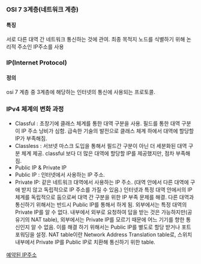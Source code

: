 ### OSI 7 3계층(네트워크 계층)

#### 특징
서로 다른 대역 간 네트워크 통신하는 것에 관여.
최종 목적지 노드를 식별하기 위해 논리적 주소인 IP주소를 사용

### IP(Internet Protocol)

#### 정의
osi 7 계층 중 3계층에 해당하는 인터넷의 통신에 사용되는 프로토콜.


### IPv4 체계의 변화 과정

- Classful : 초창기에 클래스 체계를 통한 대역 구분을 사용.
필드를 통한 대역 구분이 IP 주소 낭비가 심함. 
급속한 기술의 발전으로 클래스 체계 하에서 대역에 할당할 IP가 부족해짐.
- Classless : 서브넷 마스크 도입을 통해서 필드간 구분이 아닌 더 세분화된 대역 구분 체계 제공.
classful 보다 더 많은 대역에 할당할 IP를 제공했지만, 점차 부족해짐.
- Public IP & Private IP
- Public IP : 인터넷에서 사용하는 IP 주소.
- Private IP: 같은 네트워크 대역에서 사용하는 IP 주소. (대역 안에서 다른 대역에 구애 받지 않고 독립적으로 IP 주소를 가질 수 있음.)
인터넷과 특정 대역 안에서의 IP체계를 독립적으로 둠으로써 대역 간 구분을 위한 IP 부족 문제를 해결.
다른 대역과 통신하기 위해서는 반드시 Public IP를 통해서 하게 됨.
외부에서는 특정 대역의 Private IP를 알 수 없다.
내부에서 외부로 요청하여 답을 받는 것은 가능하지만(공유기의 NAT table), 외부에서는 Private IP를 모르기 때문에 어느 기기를 향한 통신인지 알 수 없음. 이를 해결 하기 위해서는 Public IP를 별도로 할당 받거나 포트포워딩을 설정.
NAT table이란 Network Address Translation table로, 스위치 내부에서 Private IP를 Public IP로 치환해 통신하기 위한 table.

[예약된 IP주소](https://m.blog.naver.com/PostView.naver?isHttpsRedirect=true&blogId=p_rain&logNo=220878796660)
